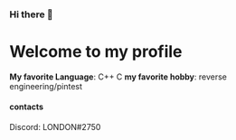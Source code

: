 ### Hi there 👋
# Welcome to my profile 

**My favorite Language**:
C++ C 
**my favorite hobby**:
reverse engineering/pintest

#### contacts
Discord: LONDON#2750
